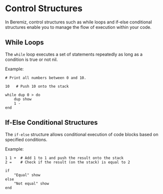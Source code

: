 # Control Structures

In Beremiz, control structures such as while loops and if-else conditional
structures enable you to manage the flow of execution within your code.

## While Loops

The `while` loop executes a set of statements repeatedly as long as a condition
is true or not nil.

Example:

```beremiz
# Print all numbers between 0 and 10.

10   # Push 10 onto the stack

while dup 0 > do
    dup show
    1 -
end
```

## If-Else Conditional Structures

The `if-else` structure allows conditional execution of code blocks based on
specified conditions.

Example:

```beremiz
1 1 +  # Add 1 to 1 and push the result onto the stack
2 =    # Check if the result (on the stack) is equal to 2

if
    "Equal" show
else
    "Not equal" show
end
```
